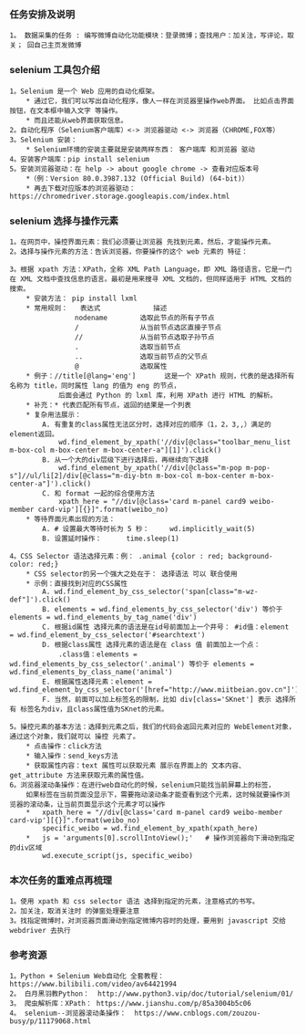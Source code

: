 ### 任务安排及说明
    1。 数据采集的任务 : 编写微博自动化功能模块：登录微博；查找用户：加关注，写评论，取关； 回自己主页发微博

### selenium 工具包介绍

    1。Selenium 是一个 Web 应用的自动化框架。
        * 通过它，我们可以写出自动化程序，像人一样在浏览器里操作web界面。 比如点击界面按钮，在文本框中输入文字 等操作。
        * 而且还能从web界面获取信息。
    2。自动化程序（Selenium客户端库）<-> 浏览器驱动 <-> 浏览器（CHROME,FOX等）
    3。Selenium 安装：
        * Selenium环境的安装主要就是安装两样东西： 客户端库 和浏览器 驱动
    4。安装客户端库：pip install selenium
    5。安装浏览器驱动：在 help -> about google chrome -> 查看对应版本号
        *（例：Version 80.0.3987.132 (Official Build) (64-bit)）
        * 再去下载对应版本的浏览器驱动：https://chromedriver.storage.googleapis.com/index.html

### selenium 选择与操作元素
    
    1。在网页中，操控界面元素：我们必须要让浏览器 先找到元素，然后，才能操作元素。
    2。选择与操作元素的方法：告诉浏览器，你要操作的这个 web 元素的 特征：
   
    3。根据 xpath 方法：XPath，全称 XML Path Language，即 XML 路径语言，它是一门在 XML 文档中查找信息的语言。最初是用来搜寻 XML 文档的，但同样适用于 HTML 文档的搜索。
        * 安装方法： pip install lxml
        * 常用规则：   表达式	          描述
                    nodename        选取此节点的所有子节点
                    /	            从当前节点选区直接子节点
                    //	            从当前节点选取子孙节点
                    .	            选取当前节点
                    ..	            选取当前节点的父节点
                    @	            选取属性
        * 例子：//title[@lang='eng']       这是一个 XPath 规则，代表的是选择所有名称为 title，同时属性 lang 的值为 eng 的节点，
                后面会通过 Python 的 lxml 库，利用 XPath 进行 HTML 的解析。
        * 补充：* 代表匹配所有节点，返回的结果是一个列表
        * 复杂用法展示：
            A. 有重复的class属性无法区分时，选择对应的顺序（1，2，3,,）满足的 element返回。
                wd.find_element_by_xpath('//div[@class="toolbar_menu_list m-box-col m-box-center m-box-center-a"][1]').click()
            B. 从一个大的div层级下进行选择后，再继续向下选择
                wd.find_element_by_xpath('//div[@class="m-pop m-pop-s"]//ul/li[2]/div[@class="m-diy-btn m-box-col m-box-center m-box-center-a"]').click()
            C. 和 format 一起的综合使用方法
                xpath_here = "//div[@class='card m-panel card9 weibo-member card-vip'][{}]".format(weibo_no)
        * 等待界面元素出现的方法： 
            A. # 设置最大等待时长为 5 秒：     wd.implicitly_wait(5)
            B. 设置延时操作：      time.sleep(1)    

    4。CSS Selector 语法选择元素：例： .animal {color : red; background-color: red;} 
        * CSS selector的另一个强大之处在于： 选择语法 可以 联合使用
        * 示例：直接找到对应的CSS属性
            A. wd.find_element_by_css_selector('span[class="m-wz-def"]').click()
            B. elements = wd.find_elements_by_css_selector('div') 等价于 elements = wd.find_elements_by_tag_name('div')
            C. 根据id属性 选择元素的语法是在id号前面加上一个井号： #id值：element = wd.find_element_by_css_selector('#searchtext')
            D. 根据class属性 选择元素的语法是在 class 值 前面加上一个点： 
                .class值：elements = wd.find_elements_by_css_selector('.animal') 等价于 elements = wd.find_elements_by_class_name('animal')
            E. 根据属性选择元素：element = wd.find_element_by_css_selector('[href="http://www.miitbeian.gov.cn"]')
            F. 当然，前面可以加上标签名的限制，比如 div[class='SKnet'] 表示 选择所有 标签名为div，且class属性值为SKnet的元素。
    
    5。操控元素的基本方法：选择到元素之后，我们的代码会返回元素对应的 WebElement对象，通过这个对象，我们就可以 操控 元素了。
        * 点击操作：click方法
        * 输入操作：send_keys方法
        * 获取属性内容：text 属性可以获取元素 展示在界面上的 文本内容、get_attribute 方法来获取元素的属性值。
    6。浏览器滚动条操作：在进行web自动化的时候，selenium只能找当前屏幕上的标签，
        如果标签在当前页面没显示下，需要拖动滚动条才能查看到这个元素，这时候就要操作浏览器的滚动条，让当前页面显示这个元素才可以操作
        *   xpath_here = "//div[@class='card m-panel card9 weibo-member card-vip'][{}]".format(weibo_no)
            specific_weibo = wd.find_element_by_xpath(xpath_here)
        *   js = 'arguments[0].scrollIntoView();'   # 操作浏览器向下滑动到指定的div区域
            wd.execute_script(js, specific_weibo)       

### 本次任务的重难点再梳理
    
    1。使用 xpath 和 css selector 语法 选择到指定的元素，注意格式的书写。
    2。加关注，取消关注时 的弹窗处理要注意
    3。找指定微博时，对浏览器页面滑动到指定微博内容时的处理，要用到 javascript 交给 webdriver 去执行         

### 参考资源
    
    1。Python + Selenium Web自动化 全套教程：https://www.bilibili.com/video/av64421994
    2。 白月黑羽教Python：  http://www.python3.vip/doc/tutorial/selenium/01/
    3。 爬虫解析库：XPath： https://www.jianshu.com/p/85a3004b5c06
    4。 selenium--浏览器滚动条操作：  https://www.cnblogs.com/zouzou-busy/p/11179068.html

